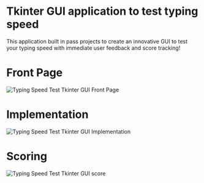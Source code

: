 # Tkinter GUI application to test typing speed

This application built in pass projects to create an innovative GUI to test your typing speed with immediate user feedback and score tracking!

# Front Page
![Typing Speed Test Tkinter GUI Front Page](https://github.com/user-attachments/assets/1217df2b-dd14-40a5-b2b7-9c0e01cdd69c)

# Implementation
![Typing Speed Test Tkinter GUI Implementation](https://github.com/user-attachments/assets/4bb3b52c-19c4-4436-928d-c3ff7009057b)

# Scoring
![Typing Speed Test Tkinter GUI score](https://github.com/user-attachments/assets/c24c7e8c-b378-40c6-b000-ba66f3462823)

